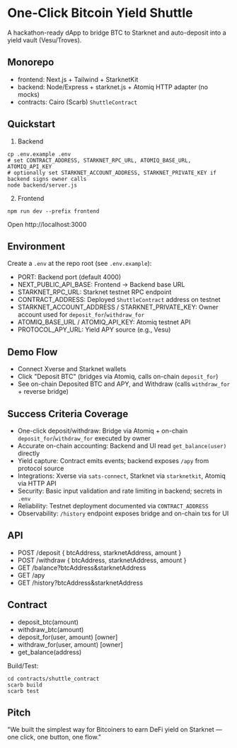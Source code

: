 # One-Click Bitcoin Yield Shuttle

A hackathon-ready dApp to bridge BTC to Starknet and auto-deposit into a yield vault (Vesu/Troves).

## Monorepo
- frontend: Next.js + Tailwind + StarknetKit
- backend: Node/Express + starknet.js + Atomiq HTTP adapter (no mocks)
- contracts: Cairo (Scarb) `ShuttleContract`

## Quickstart

1) Backend
```
cp .env.example .env
# set CONTRACT_ADDRESS, STARKNET_RPC_URL, ATOMIQ_BASE_URL, ATOMIQ_API_KEY
# optionally set STARKNET_ACCOUNT_ADDRESS, STARKNET_PRIVATE_KEY if backend signs owner calls
node backend/server.js
```

2) Frontend
```
npm run dev --prefix frontend
```

Open http://localhost:3000

## Environment

Create a `.env` at the repo root (see `.env.example`):

- PORT: Backend port (default 4000)
- NEXT_PUBLIC_API_BASE: Frontend → Backend base URL
- STARKNET_RPC_URL: Starknet testnet RPC endpoint
- CONTRACT_ADDRESS: Deployed `ShuttleContract` address on testnet
- STARKNET_ACCOUNT_ADDRESS / STARKNET_PRIVATE_KEY: Owner account used for `deposit_for`/`withdraw_for`
- ATOMIQ_BASE_URL / ATOMIQ_API_KEY: Atomiq testnet API
- PROTOCOL_APY_URL: Yield APY source (e.g., Vesu)

## Demo Flow
- Connect Xverse and Starknet wallets
- Click "Deposit BTC" (bridges via Atomiq, calls on-chain `deposit_for`)
- See on-chain Deposited BTC and APY, and Withdraw (calls `withdraw_for` + reverse bridge)

## Success Criteria Coverage

- One-click deposit/withdraw: Bridge via Atomiq + on-chain `deposit_for`/`withdraw_for` executed by owner
- Accurate on-chain accounting: Backend and UI read `get_balance(user)` directly
- Yield capture: Contract emits events; backend exposes `/apy` from protocol source
- Integrations: Xverse via `sats-connect`, Starknet via `starknetkit`, Atomiq via HTTP API
- Security: Basic input validation and rate limiting in backend; secrets in `.env`
- Reliability: Testnet deployment documented via `CONTRACT_ADDRESS`
- Observability: `/history` endpoint exposes bridge and on-chain txs for UI

## API
- POST /deposit { btcAddress, starknetAddress, amount }
- POST /withdraw { btcAddress, starknetAddress, amount }
- GET /balance?btcAddress&starknetAddress
- GET /apy
- GET /history?btcAddress&starknetAddress

## Contract
- deposit_btc(amount)
- withdraw_btc(amount)
- deposit_for(user, amount) [owner]
- withdraw_for(user, amount) [owner]
- get_balance(address)

Build/Test:
```
cd contracts/shuttle_contract
scarb build
scarb test
```

## Pitch
"We built the simplest way for Bitcoiners to earn DeFi yield on Starknet — one click, one button, one flow."
